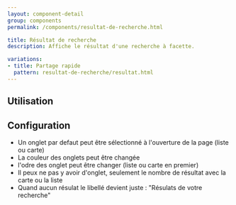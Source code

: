 ```yaml
---
layout: component-detail
group: components
permalink: /components/resultat-de-recherche.html

title: Résultat de recherche
description: Affiche le résultat d'une recherche à facette.

variations:
- title: Partage rapide
  pattern: resultat-de-recherche/resultat.html
---
```


## Utilisation

## Configuration

* Un onglet par defaut peut être sélectionné à l'ouverture de la page (liste ou carte)
* La couleur des onglets peut être changée
* l'odre des onglet peut être changer (liste ou carte en premier)
* Il peux ne pas y avoir d'onglet, seulement le nombre de résultat avec la carte ou la liste
* Quand aucun résulat le libellé devient juste : "Résulats de votre recherche"
